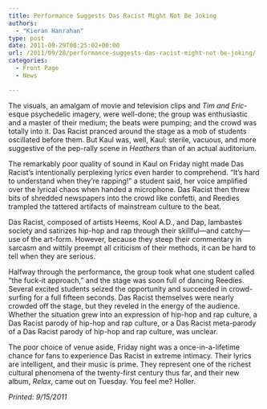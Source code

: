```yaml
---
title: Performance Suggests Das Racist Might Not Be Joking
authors: 
  - "Kieran Hanrahan"
type: post
date: 2011-09-29T00:25:02+00:00
url: /2011/09/28/performance-suggests-das-racist-might-not-be-joking/
categories:
  - Front Page
  - News

---
```

The visuals, an amalgam of movie and television clips and _Tim and Eric_-esque psychedelic imagery, were well-done; the group was enthusiastic and a master of their medium; the beats were pumping; and the crowd was totally into it. Das Racist pranced around the stage as a mob of students oscillated before them. But Kaul was, well, Kaul: sterile, vacuous, and more suggestive of the pep-rally scene in _Heathers_ than of an actual auditorium.

The remarkably poor quality of sound in Kaul on Friday night made Das Racist’s intentionally perplexing lyrics even harder to comprehend. “It’s hard to understand when they’re rapping!” a student said, her voice amplified over the lyrical chaos when handed a microphone. Das Racist then threw bits of shredded newspapers into the crowd like confetti, and Reedies trampled the tattered artifacts of mainstream culture to the beat.

Das Racist, composed of artists Heems, Kool A.D., and Dap, lambastes society and satirizes hip-hop and rap through their skillful—and catchy—use of the art-form. However, because they steep their commentary in sarcasm and wittily preempt all criticism of their methods, it can be hard to tell when they are serious.

Halfway through the performance, the group took what one student called “the fuck-it approach,” and the stage was soon full of dancing Reedies. Several excited students seized the opportunity and succeeded in crowd-surfing for a full fifteen seconds. Das Racist themselves were nearly crowded off the stage, but they reveled in the energy of the audience. Whether the situation grew into an expression of hip-hop and rap culture, a Das Racist parody of hip-hop and rap culture, or a Das Racist meta-parody of a Das Racist parody of hip-hop and rap culture, was unclear.

The poor choice of venue aside, Friday night was a once-in-a-lifetime chance for fans to experience Das Racist in extreme intimacy. Their lyrics are intelligent, and their music is prime. They represent one of the richest cultural phenomena of the twenty-first century thus far, and their new album, _Relax_, came out on Tuesday. You feel me? Holler.

_Printed: 9/15/2011_